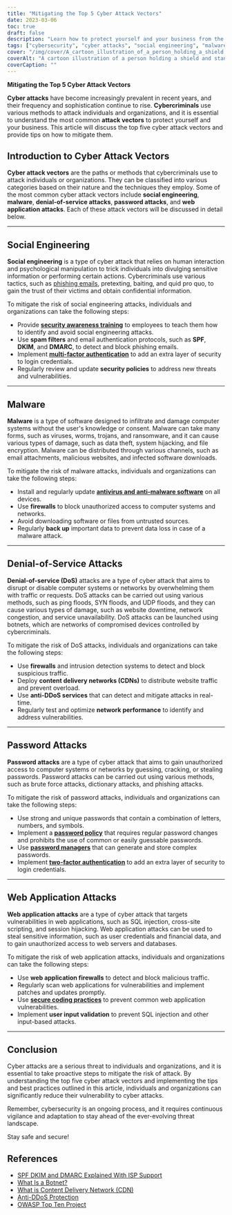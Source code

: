 ```yaml
---
title: "Mitigating the Top 5 Cyber Attack Vectors"
date: 2023-03-06
toc: true
draft: false
description: "Learn how to protect yourself and your business from the most common cyber attack vectors, including social engineering, malware, denial-of-service attacks, password attacks, and web application attacks."
tags: ["cybersecurity", "cyber attacks", "social engineering", "malware", "denial-of-service", "password attacks", "web application attacks", "security awareness", "spam filters", "multi-factor authentication", "antivirus software", "firewalls", "botnets", "CDNs", "anti-DDoS services", "network performance", "vulnerabilities", "protection", "risk mitigation", "information security"]
cover: "/img/cover/A_cartoon_illustration_of_a_person_holding_a_shield.png"
coverAlt: "A cartoon illustration of a person holding a shield and standing in front of a computer with various attack vectors coming towards them."
coverCaption: ""
---
```


**Mitigating the Top 5 Cyber Attack Vectors**

**Cyber attacks** have become increasingly prevalent in recent years, and their frequency and sophistication continue to rise. **Cybercriminals** use various methods to attack individuals and organizations, and it is essential to understand the most common **attack vectors** to protect yourself and your business. This article will discuss the top five cyber attack vectors and provide tips on how to mitigate them.

## Introduction to Cyber Attack Vectors

**Cyber attack vectors** are the paths or methods that cybercriminals use to attack individuals or organizations. They can be classified into various categories based on their nature and the techniques they employ. Some of the most common cyber attack vectors include **social engineering**, **malware**, **denial-of-service attacks**, **password attacks**, and **web application attacks**. Each of these attack vectors will be discussed in detail below.

______

## Social Engineering

**Social engineering** is a type of cyber attack that relies on human interaction and psychological manipulation to trick individuals into divulging sensitive information or performing certain actions. Cybercriminals use various tactics, such as [phishing emails](https://simeononsecurity.com/articles/how-to-identify-phishing/), pretexting, baiting, and quid pro quo, to gain the trust of their victims and obtain confidential information. 

To mitigate the risk of social engineering attacks, individuals and organizations can take the following steps:

- Provide [**security awareness training**](https://simeononsecurity.com/articles/how-to-build-and-manage-an-effective-cybersecurity-awareness-training-program/) to employees to teach them how to identify and avoid social engineering attacks.
- Use **spam filters** and email authentication protocols, such as **SPF**, **DKIM**, and **DMARC**, to detect and block phishing emails.
- Implement [**multi-factor authentication**](https://simeononsecurity.com/articles/what-are-the-diferent-kinds-of-factors-in-mfa/) to add an extra layer of security to login credentials.
- Regularly review and update **security policies** to address new threats and vulnerabilities.

______

## Malware

**Malware** is a type of software designed to infiltrate and damage computer systems without the user's knowledge or consent. Malware can take many forms, such as viruses, worms, trojans, and ransomware, and it can cause various types of damage, such as data theft, system hijacking, and file encryption. Malware can be distributed through various channels, such as email attachments, malicious websites, and infected software downloads.

To mitigate the risk of malware attacks, individuals and organizations can take the following steps:

- Install and regularly update [**antivirus and anti-malware software**](https://simeononsecurity.com/recommendations/anti-virus) on all devices.
- Use **firewalls** to block unauthorized access to computer systems and networks.
- Avoid downloading software or files from untrusted sources.
- Regularly **back up** important data to prevent data loss in case of a malware attack.

______

## Denial-of-Service Attacks

**Denial-of-service (DoS)** attacks are a type of cyber attack that aims to disrupt or disable computer systems or networks by overwhelming them with traffic or requests. DoS attacks can be carried out using various methods, such as ping floods, SYN floods, and UDP floods, and they can cause various types of damage, such as website downtime, network congestion, and service unavailability. DoS attacks can be launched using botnets, which are networks of compromised devices controlled by cybercriminals.

To mitigate the risk of DoS attacks, individuals and organizations can take the following steps:

- Use **firewalls** and intrusion detection systems to detect and block suspicious traffic.
- Deploy **content delivery networks (CDNs)** to distribute website traffic and prevent overload.
- Use **anti-DDoS services** that can detect and mitigate attacks in real-time.
- Regularly test and optimize **network performance** to identify and address vulnerabilities.

______

## Password Attacks

**Password attacks** are a type of cyber attack that aims to gain unauthorized access to computer
systems or networks by guessing, cracking, or stealing passwords. Password attacks can be carried out using various methods, such as brute force attacks, dictionary attacks, and phishing attacks.

To mitigate the risk of password attacks, individuals and organizations can take the following steps:

- Use strong and unique passwords that contain a combination of letters, numbers, and symbols.
- Implement a [**password policy**](https://simeononsecurity.com/articles/the-importance-of-password-security-and-best-practices/) that requires regular password changes and prohibits the use of common or easily guessable passwords.
- Use [**password managers**](https://simeononsecurity.com/articles/bitwarden-and-keepassxc-vs-the-rest/) that can generate and store complex passwords.
- Implement [**two-factor authentication**](https://simeononsecurity.com/articles/what-are-the-diferent-kinds-of-factors-in-mfa/) to add an extra layer of security to login credentials.

______

## Web Application Attacks

**Web application attacks** are a type of cyber attack that targets vulnerabilities in web applications, such as SQL injection, cross-site scripting, and session hijacking. Web application attacks can be used to steal sensitive information, such as user credentials and financial data, and to gain unauthorized access to web servers and databases.

To mitigate the risk of web application attacks, individuals and organizations can take the following steps:

- Use **web application firewalls** to detect and block malicious traffic.
- Regularly scan web applications for vulnerabilities and implement patches and updates promptly.
- Use [**secure coding practices**](https://simeononsecurity.com/articles/secure-coding-standards-for-c-sharp/) to prevent common web application vulnerabilities.
- Implement **user input validation** to prevent SQL injection and other input-based attacks.

______

## Conclusion

Cyber attacks are a serious threat to individuals and organizations, and it is essential to take proactive steps to mitigate the risk of attack. By understanding the top five cyber attack vectors and implementing the tips and best practices outlined in this article, individuals and organizations can significantly reduce their vulnerability to cyber attacks.

Remember, cybersecurity is an ongoing process, and it requires continuous vigilance and adaptation to stay ahead of the ever-evolving threat landscape.

Stay safe and secure!

## References

- [SPF DKIM and DMARC Explained With ISP Support](https://netcorecloud.com/tutorials/spf-dkim-dmarc/)
- [What Is a Botnet?](https://www.paloaltonetworks.com/cyberpedia/what-is-botnet)
- [What is Content Delivery Network (CDN)](https://www.cloudflare.com/learning/cdn/what-is-a-cdn/)
- [Anti-DDoS Protection](https://www.cloudflare.com/ddos/)
- [OWASP Top Ten Project](https://owasp.org/Top10/)

